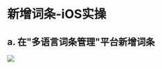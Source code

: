 # 新增词条-iOS实操

## a. 在"多语言词条管理"平台新增词条

![](/AllFiles/工作随笔/测试markdown/images/001.png)



















